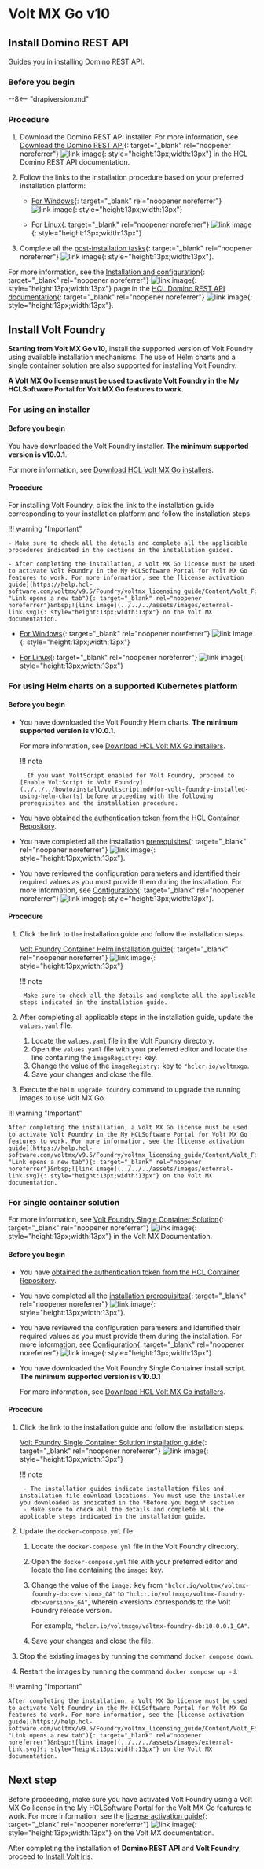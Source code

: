 # Volt MX Go v10

## Install Domino REST API

Guides you in installing Domino REST API.

### Before you begin

--8<-- "drapiversion.md"

### Procedure

1. Download the Domino REST API installer. For more information, see [Download the Domino REST API](https://opensource.hcltechsw.com/Domino-rest-api/tutorial/installconfig/install/downloaddrapi.html "Link opens a new tab"){: target="_blank" rel="noopener noreferrer"}&nbsp;![link image](../../../assets/images/external-link.svg){: style="height:13px;width:13px"} in the HCL Domino REST API documentation.

2. Follow the links to the installation procedure based on your preferred installation platform:

    - [For Windows](https://opensource.hcltechsw.com/Domino-rest-api/tutorial/installconfig/install/win.html "Link opens a new tab"){: target="_blank" rel="noopener noreferrer"}&nbsp;![link image](../../../assets/images/external-link.svg){: style="height:13px;width:13px"}

    - [For Linux](https://opensource.hcltechsw.com/Domino-rest-api/tutorial/installconfig/install/linux.html "Link opens a new tab"){: target="_blank" rel="noopener noreferrer"}&nbsp;![link image](../../../assets/images/external-link.svg){: style="height:13px;width:13px"}

3. Complete all the [post-installation tasks](https://opensource.hcltechsw.com/Domino-rest-api/tutorial/installconfig/configuration/index.html "Link opens a new tab"){: target="_blank" rel="noopener noreferrer"}&nbsp;![link image](../../../assets/images/external-link.svg){: style="height:13px;width:13px"}.

For more information, see the [Installation and configuration](https://opensource.hcltechsw.com/Domino-rest-api/tutorial/installconfig/index.html "Link opens a new tab"){: target="_blank" rel="noopener noreferrer"}&nbsp;![link image](../../../assets/images/external-link.svg){: style="height:13px;width:13px"} page in the [HCL Domino REST API documentation](https://opensource.hcltechsw.com/Domino-rest-api/index.html "Link opens a new tab"){: target="_blank" rel="noopener noreferrer"}&nbsp;![link image](../../../assets/images/external-link.svg){: style="height:13px;width:13px"}.

## Install Volt Foundry

**Starting from Volt MX Go v10**, install the supported version of Volt Foundry using available installation mechanisms. The use of Helm charts and a single container solution are also supported for installing Volt Foundry.

**A Volt MX Go license must be used to activate Volt Foundry in the My HCLSoftware Portal for Volt MX Go features to work.**

### For using an installer

#### Before you begin

You have downloaded the Volt Foundry installer. **The minimum supported version is v10.0.1**.

For more information, see [Download HCL Volt MX Go installers](../portaldownload.md#for-volt-mx-go-v10).

#### Procedure

For installing Volt Foundry, click the link to the installation guide corresponding to your installation platform and follow the installation steps.

!!! warning "Important"

    - Make sure to check all the details and complete all the applicable procedures indicated in the sections in the installation guides.
    
    - After completing the installation, a Volt MX Go license must be used to activate Volt Foundry in the My HCLSoftware Portal for Volt MX Go features to work. For more information, see the [license activation guide](https://help.hcl-software.com/voltmx/v9.5/Foundry/voltmx_licensing_guide/Content/Volt_Foundry_Licensing_Guide.html "Link opens a new tab"){: target="_blank" rel="noopener noreferrer"}&nbsp;![link image](../../../assets/images/external-link.svg){: style="height:13px;width:13px"} on the Volt MX documentation. 

- [For Windows](https://help.hcl-software.com/voltmx/v10/Foundry/voltmx_foundry_windows_install_guide/Content/Introduction.html "Link opens a new tab"){: target="_blank" rel="noopener noreferrer"}&nbsp;![link image](../../../assets/images/external-link.svg){: style="height:13px;width:13px"}

- [For Linux](https://help.hcl-software.com/voltmx/v10/Foundry/voltmx_foundry_linux_install_guide/Content/Introduction.html "Link opens a new tab"){: target="_blank" rel="noopener noreferrer"}&nbsp;![link image](../../../assets/images/external-link.svg){: style="height:13px;width:13px"}

### For using Helm charts on a supported Kubernetes platform

#### Before you begin

- You have downloaded the Volt Foundry Helm charts. **The minimum supported version is v10.0.1**.

    For more information, see [Download HCL Volt MX Go installers](../portaldownload.md#for-volt-mx-go-v10).

    !!! note

        If you want VoltScript enabled for Volt Foundry, proceed to [Enable VoltScript in Volt Foundry](../../../howto/install/voltscript.md#for-volt-foundry-installed-using-helm-charts) before proceeding with the following prerequisites and the installation procedure. 

- You have [obtained the authentication token from the HCL Container Repository](../../../howto/operation/obtainauthenticationtoken.md).
- You have completed all the installation [prerequisites](https://help.hcl-software.com/voltmx/v10/Foundry/voltmxfoundry_containers_helm/Content/Installing_Containers_With_Helm.html#prerequisites "Link opens a new tab"){: target="_blank" rel="noopener noreferrer"}&nbsp;![link image](../../../assets/images/external-link.svg){: style="height:13px;width:13px"}.
- You have reviewed the configuration parameters and identified their required values as you must provide them during the installation. For more information, see [Configuration](https://help.hcl-software.com/voltmx/v10/Foundry/voltmxfoundry_containers_helm/Content/Installing_Containers_With_Helm.html#configuration "Link opens a new tab"){: target="_blank" rel="noopener noreferrer"}&nbsp;![link image](../../../assets/images/external-link.svg){: style="height:13px;width:13px"}.


#### Procedure

1. Click the link to the installation guide and follow the installation steps.

    [Volt Foundry Container Helm installation guide](https://help.hcl-software.com/voltmx/v10/Foundry/voltmxfoundry_containers_helm/Content/Installing_Containers_With_Helm.html#installation "Link opens a new tab"){: target="_blank" rel="noopener noreferrer"}&nbsp;![link image](../../../assets/images/external-link.svg){: style="height:13px;width:13px"}

    !!! note 

        Make sure to check all the details and complete all the applicable steps indicated in the installation guide.
        

2. After completing all applicable steps in the installation guide, update the `values.yaml` file.

    1. Locate the `values.yaml` file in the Volt Foundry directory.
    2. Open the `values.yaml` file with your preferred editor and locate the line containing the `imageRegistry:` key.
    3. Change the value of the `imageRegistry:` key to `"hclcr.io/voltmxgo`.
    4. Save your changes and close the file.

3. Execute the `helm upgrade foundry` command to upgrade the running images to use Volt MX Go.


!!! warning "Important"

    After completing the installation, a Volt MX Go license must be used to activate Volt Foundry in the My HCLSoftware Portal for Volt MX Go features to work. For more information, see the [license activation guide](https://help.hcl-software.com/voltmx/v9.5/Foundry/voltmx_licensing_guide/Content/Volt_Foundry_Licensing_Guide.html "Link opens a new tab"){: target="_blank" rel="noopener noreferrer"}&nbsp;![link image](../../../assets/images/external-link.svg){: style="height:13px;width:13px"} on the Volt MX documentation.

### For single container solution

For more information, see [Volt Foundry Single Container Solution](https://help.hcl-software.com/voltmx/v10/Foundry/voltmxfoundry_single_container/Content/VoltMX_Foundry_Single_Container_Solution_On-Prem_.html "Link opens a new tab"){: target="_blank" rel="noopener noreferrer"}&nbsp;![link image](../../../assets/images/external-link.svg){: style="height:13px;width:13px"} in the Volt MX Documentation.

#### Before you begin

- You have [obtained the authentication token from the HCL Container Repository](../../../howto/operation/obtainauthenticationtoken.md).
- You have completed all the [installation prerequisites](https://help.hcl-software.com/voltmx/v10/Foundry/voltmxfoundry_single_container/Content/VoltMX_Foundry_Single_Container_Solution_On-Prem_.html#prerequisites "Link opens a new tab"){: target="_blank" rel="noopener noreferrer"}&nbsp;![link image](../../../assets/images/external-link.svg){: style="height:13px;width:13px"}.
- You have reviewed the configuration parameters and identified their required values as you must provide them during the installation. For more information, see [Configuration](https://help.hcl-software.com/voltmx/v10/Foundry/voltmxfoundry_single_container/Content/VoltMX_Foundry_Single_Container_Solution_On-Prem_.html#configuration "Link opens a new tab"){: target="_blank" rel="noopener noreferrer"}&nbsp;![link image](../../../assets/images/external-link.svg){: style="height:13px;width:13px"}.
- You have downloaded the Volt Foundry Single Container install script. **The minimum supported version is v10.0.1**

    For more information, see [Download HCL Volt MX Go installers](../portaldownload.md#for-volt-mx-go-v10).

#### Procedure

1. Click the link to the installation guide and follow the installation steps.

    [Volt Foundry Single Container Solution installation guide](https://help.hcl-software.com/voltmx/v10/Foundry/voltmxfoundry_single_container/Content/VoltMX_Foundry_Single_Container_Solution_On-Prem_.html#installation "Link opens a new tab"){: target="_blank" rel="noopener noreferrer"}&nbsp;![link image](../../../assets/images/external-link.svg){: style="height:13px;width:13px"}

    !!! note 

        - The installation guides indicate installation files and installation file download locations. You must use the installer you downloaded as indicated in the *Before you begin* section.
        - Make sure to check all the details and complete all the applicable steps indicated in the installation guide.

2. Update the `docker-compose.yml` file.

    1. Locate the `docker-compose.yml` file in the Volt Foundry directory.
    2. Open the `docker-compose.yml` file with your preferred editor and locate the line containing the `image:` key.
    3. Change the value of the `image:` key from `"hclcr.io/voltmx/voltmx-foundry-db:<version>_GA"` to `"hclcr.io/voltmxgo/voltmx-foundry-db:<version>_GA"`, wherein <version\> corresponds to the Volt Foundry release version. 

        For example, `"hclcr.io/voltmxgo/voltmx-foundry-db:10.0.0.1_GA"`.

    4. Save your changes and close the file. 

3. Stop the existing images by running the command `docker compose down`.
4. Restart the images by running the command `docker compose up -d`.

!!! warning "Important"

    After completing the installation, a Volt MX Go license must be used to activate Volt Foundry in the My HCLSoftware Portal for Volt MX Go features to work. For more information, see the [license activation guide](https://help.hcl-software.com/voltmx/v9.5/Foundry/voltmx_licensing_guide/Content/Volt_Foundry_Licensing_Guide.html "Link opens a new tab"){: target="_blank" rel="noopener noreferrer"}&nbsp;![link image](../../../assets/images/external-link.svg){: style="height:13px;width:13px"} on the Volt MX documentation.

## Next step

Before proceeding, make sure you have activated Volt Foundry using a Volt MX Go license in the My HCLSoftware Portal for the Volt MX Go features to work. For more information, see the [license activation guide](https://help.hcl-software.com/voltmx/v9.5/Foundry/voltmx_licensing_guide/Content/Volt_Foundry_Licensing_Guide.html "Link opens a new tab"){: target="_blank" rel="noopener noreferrer"}&nbsp;![link image](../../../assets/images/external-link.svg){: style="height:13px;width:13px"} on the Volt MX documentation.

After completing the installation of **Domino REST API** and **Volt Foundry**, proceed to [Install Volt Iris](../installiris/irisv10.md).

